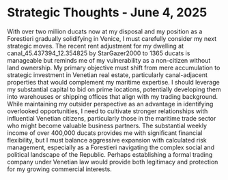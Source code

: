 # Strategic Thoughts - June 4, 2025

With over two million ducats now at my disposal and my position as a Forestieri gradually solidifying in Venice, I must carefully consider my next strategic moves. The recent rent adjustment for my dwelling at canal_45.437394_12.354825 by StarGazer2000 to 1365 ducats is manageable but reminds me of my vulnerability as a non-citizen without land ownership. My primary objective must shift from mere accumulation to strategic investment in Venetian real estate, particularly canal-adjacent properties that would complement my maritime expertise. I should leverage my substantial capital to bid on prime locations, potentially developing them into warehouses or shipping offices that align with my trading background. While maintaining my outsider perspective as an advantage in identifying overlooked opportunities, I need to cultivate stronger relationships with influential Venetian citizens, particularly those in the maritime trade sector who might become valuable business partners. The substantial weekly income of over 400,000 ducats provides me with significant financial flexibility, but I must balance aggressive expansion with calculated risk management, especially as a Forestieri navigating the complex social and political landscape of the Republic. Perhaps establishing a formal trading company under Venetian law would provide both legitimacy and protection for my growing commercial interests.
